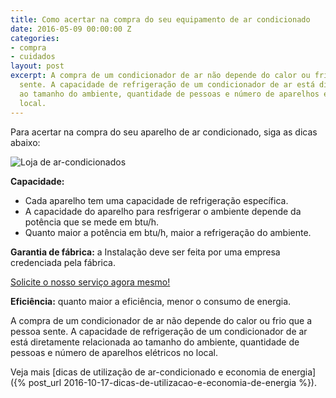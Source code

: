 ```yaml
---
title: Como acertar na compra do seu equipamento de ar condicionado
date: 2016-05-09 00:00:00 Z
categories:
- compra
- cuidados
layout: post
excerpt: A compra de um condicionador de ar não depende do calor ou frio que a pessoa
  sente. A capacidade de refrigeração de um condicionador de ar está diretamente relacionada
  ao tamanho do ambiente, quantidade de pessoas e número de aparelhos elétricos no
  local.
---
```


<div class="grid _center">
    <div class="cell _3of4">
        <p>Para acertar na compra do seu aparelho de ar condicionado, siga as dicas abaixo:</p>
    </div>
    <div class="cell _1of4"><img src="https://c2.staticflickr.com/8/7741/28689692051_e31c5080d1_z.jpg" alt="Loja de ar-condicionados"></div>
</div>

__Capacidade:__

- Cada aparelho tem uma capacidade de refrigeração específica.
- A capacidade do aparelho para resfrigerar o ambiente depende da potência que se mede em btu/h.
- Quanto maior a potência em btu/h, maior a refrigeração do ambiente.

__Garantia de fábrica:__ a Instalação deve ser feita por uma empresa credenciada pela fábrica.

<p><a href="#contato" onclick="ga('send', 'event', 'Navegar', 'Contato', location.pathname + ' @ ' + 'dentro do post');">Solicite o nosso serviço agora mesmo!</a></p>

__Eficiência:__ quanto maior a eficiência, menor o consumo de energia.

A compra de um condicionador de ar não depende do calor ou frio que a pessoa sente. A capacidade de refrigeração de um condicionador de ar está diretamente relacionada ao tamanho do ambiente, quantidade de pessoas e número de aparelhos elétricos no local.

Veja mais [dicas de utilização de ar-condicionado e economia de energia]({% post_url 2016-10-17-dicas-de-utilizacao-e-economia-de-energia %}).